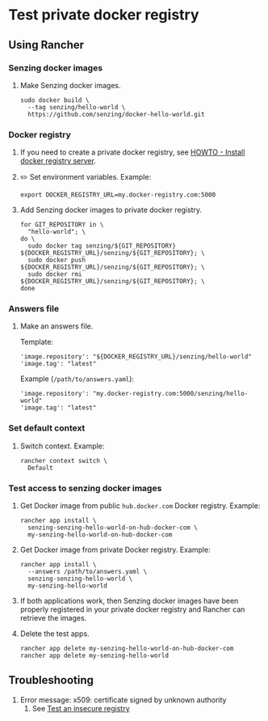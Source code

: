 # Test private docker registry

## Using Rancher

### Senzing docker images

1. Make Senzing docker images.

    ```console
    sudo docker build \
      --tag senzing/hello-world \
      https://github.com/senzing/docker-hello-world.git
    ```

### Docker registry

1. If you need to create a private docker registry, see
       [HOWTO - Install docker registry server](https://github.com/Senzing/knowledge-base/blob/master/HOWTO/install-docker-registry-server.md).
1. :pencil2: Set environment variables.  Example:

    ```console
    export DOCKER_REGISTRY_URL=my.docker-registry.com:5000
    ```

1. Add Senzing docker images to private docker registry.

    ```console
    for GIT_REPOSITORY in \
      "hello-world"; \
    do \
      sudo docker tag senzing/${GIT_REPOSITORY} ${DOCKER_REGISTRY_URL}/senzing/${GIT_REPOSITORY}; \
      sudo docker push ${DOCKER_REGISTRY_URL}/senzing/${GIT_REPOSITORY}; \
      sudo docker rmi  ${DOCKER_REGISTRY_URL}/senzing/${GIT_REPOSITORY}; \
    done
    ```

### Answers file

1. Make an answers file.

    Template:

    ```console
    'image.repository': "${DOCKER_REGISTRY_URL}/senzing/hello-world"
    'image.tag': "latest"
    ```

    Example (`/path/to/answers.yaml`):

    ```console
    'image.repository': "my.docker-registry.com:5000/senzing/hello-world"
    'image.tag': "latest"
    ```

### Set default context

1. Switch context.  Example:

    ```console
    rancher context switch \
      Default
    ```

### Test access to senzing docker images

1. Get Docker image from public `hub.docker.com` Docker registry. Example:

    ```console
    rancher app install \
      senzing-senzing-hello-world-on-hub-docker-com \
      my-senzing-hello-world-on-hub-docker-com
    ```

1. Get Docker image from private Docker registry. Example:

    ```console
    rancher app install \
      --answers /path/to/answers.yaml \
      senzing-senzing-hello-world \
      my-senzing-hello-world
    ```

1. If both applications work, then Senzing docker images have been properly registered in your private
   docker registry and Rancher can retrieve the images.
1. Delete the test apps.

    ```console
    rancher app delete my-senzing-hello-world-on-hub-docker-com
    rancher app delete my-senzing-hello-world
    ```

## Troubleshooting

1. Error message:  x509: certificate signed by unknown authority
    1. See [Test an insecure registry](https://docs.docker.com/registry/insecure/)
